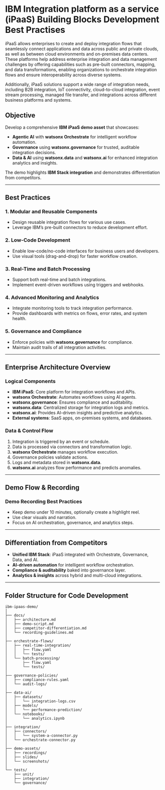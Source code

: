 # IBM Integration platform as a service (iPaaS) Building Blocks Development Best Practises
iPaaS allows enterprises to create and deploy integration flows that seamlessly connect applications and data across public and private clouds, as well as between cloud environments and on-premises data centers. These platforms help address enterprise integration and data management challenges by offering capabilities such as pre-built connectors, mapping, and data transformations, enabling organizations to orchestrate integration flows and ensure interoperability across diverse systems.

Additionally, iPaaS solutions support a wide range of integration needs, including B2B integration, IoT connectivity, cloud-to-cloud integration, event stream processing, managed file transfer, and integrations across different business platforms and systems.

## Objective

Develop a comprehensive **IBM iPaaS demo asset** that showcases:

- **Agentic AI** with **watsonx Orchestrate** for intelligent workflow automation.
- **Governance** using **watsonx.governance** for trusted, auditable integration decisions.
- **Data & AI** using **watsonx.data** and **watsonx.ai** for enhanced integration analytics and insights.

The demo highlights **IBM Stack integration** and demonstrates differentiation from competitors.

---

## Best Practices

### 1. Modular and Reusable Components
- Design reusable integration flows for various use cases.
- Leverage IBM’s pre-built connectors to reduce development effort.

### 2. Low-Code Development
- Enable low-code/no-code interfaces for business users and developers.
- Use visual tools (drag-and-drop) for faster workflow creation.

### 3. Real-Time and Batch Processing
- Support both real-time and batch integrations.
- Implement event-driven workflows using triggers and webhooks.

### 4. Advanced Monitoring and Analytics
- Integrate monitoring tools to track integration performance.
- Provide dashboards with metrics on flows, error rates, and system health.

### 5. Governance and Compliance
- Enforce policies with **watsonx.governance** for compliance.
- Maintain audit trails of all integration activities.

---

## Enterprise Architecture Overview

### Logical Components
- **IBM iPaaS**: Core platform for integration workflows and APIs.
- **watsonx Orchestrate**: Automates workflows using AI agents.
- **watsonx.governance**: Ensures compliance and auditability.
- **watsonx.data**: Centralized storage for integration logs and metrics.
- **watsonx.ai**: Provides AI-driven insights and predictive analytics.
- **External systems**: SaaS apps, on-premises systems, and databases.

### Data & Control Flow
1. Integration is triggered by an event or schedule.
2. Data is processed via connectors and transformation logic.
3. **watsonx Orchestrate** manages workflow execution.
4. Governance policies validate actions.
5. Logs and metadata stored in **watsonx.data**.
6. **watsonx.ai** analyzes flow performance and predicts anomalies.

---

## Demo Flow & Recording

### Demo Recording Best Practices
- Keep demo under 10 minutes, optionally create a highlight reel.
- Use clear visuals and narration.
- Focus on AI orchestration, governance, and analytics steps.

---

## Differentiation from Competitors
- **Unified IBM Stack**: iPaaS integrated with Orchestrate, Governance, Data, and AI.
- **AI-driven automation** for intelligent workflow orchestration.
- **Compliance & auditability** baked into governance layer.
- **Analytics & insights** across hybrid and multi-cloud integrations.

---

## Folder Structure for Code Development

```plaintext
ibm-ipaas-demo/
│
├── docs/
│   ├── architecture.md
│   ├── demo-script.md
│   ├── competitor-differentiation.md
│   └── recording-guidelines.md
│
├── orchestrate-flows/
│   ├── real-time-integration/
│   │   ├── flow.yaml
│   │   └── tests/
│   └── batch-processing/
│       ├── flow.yaml
│       └── tests/
│
├── governance-policies/
│   ├── compliance-rules.yaml
│   └── audit-logs/
│
├── data-ai/
│   ├── datasets/
│   │   └── integration-logs.csv
│   ├── models/
│   │   └── performance-prediction/
│   └── notebooks/
│       └── analytics.ipynb
│
├── integration/
│   ├── connectors/
│   │   └── system-a-connector.py
│   └── orchestrate-connector.py
│
├── demo-assets/
│   ├── recordings/
│   ├── slides/
│   └── screenshots/
│
└── tests/
    ├── unit/
    ├── integration/
    └── governance/
